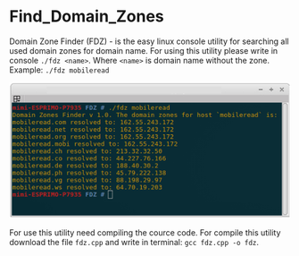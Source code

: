 # Find_Domain_Zones
Domain Zone Finder (FDZ) - is the easy linux console utility for searching all used domain zones for domain name. 
For using this utility please write in console `./fdz <name>`. 
Where `<name>` is domain name without the zone.  
Example: `./fdz mobileread`
 
 
 ![CH341A programmer device](https://github.com/bigbigmdm/Find_Domain_Zones/raw/main/fdz_example.png) 


For use this utility need compiling the cource code. 
For compile this utility download the file `fdz.cpp` and write in terminal: `gcc fdz.cpp -o fdz`. 
